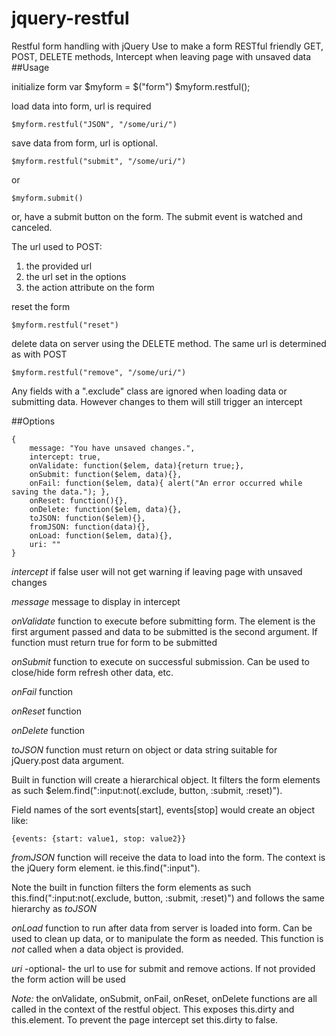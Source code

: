 # jquery-restful
Restful form handling with jQuery
Use to make a form RESTful friendly
GET, POST, DELETE methods,
Intercept when leaving page with unsaved data
##Usage

initialize form
    var $myform = $("form")
    $myform.restful(); 

load data into form, url is required

    $myform.restful("JSON", "/some/uri/") 

save data from form, url is optional.

    $myform.restful("submit", "/some/uri/")

or

    $myform.submit()

or, have a submit button on the form. The submit event is watched and canceled.

The url used to POST:
 1. the provided url
 2. the url set in the options
 3. the action attribute on the form


reset the form

    $myform.restful("reset") 

delete data on server using the DELETE method. The same url is determined as with POST

    $myform.restful("remove", "/some/uri/")

Any fields with a ".exclude" class are ignored when loading data or submitting data. However changes to them will still trigger an intercept

##Options

    {
        message: "You have unsaved changes.",
        intercept: true, 
        onValidate: function($elem, data){return true;},
        onSubmit: function($elem, data){}, 
        onFail: function($elem, data){ alert("An error occurred while saving the data."); },
        onReset: function(){},
        onDelete: function($elem, data){},
        toJSON: function($elem){},
        fromJSON: function(data){},
        onLoad: function($elem, data){},
        uri: ""
    }

*intercept* if false user will not get warning if leaving page with unsaved changes

*message* message to display in intercept

*onValidate* function to execute before submitting form. The element is the first argument passed and data to be submitted is the second argument. If function must return true for form to be submitted

*onSubmit* function to execute on successful submission. Can be used to close/hide form refresh other data, etc.

*onFail* function

*onReset* function

*onDelete* function

*toJSON* function must return on object or data string suitable for jQuery.post data argument. 

Built in function will create a hierarchical object. It filters the form elements as such $elem.find(":input:not(.exclude, button, :submit, :reset)").

Field names of the sort events[start], events[stop] would create an object like:

    {events: {start: value1, stop: value2}}

*fromJSON* function will receive the data to load into the form. The context is the jQuery form element. ie this.find(":input"). 

Note the built in function filters the form elements as such this.find(":input:not(.exclude, button, :submit, :reset)") and follows the same hierarchy as *toJSON*

*onLoad* function to run after data from server is loaded into form. Can be used to clean up data, or to manipulate the form as needed. 
This function is *not* called when a data object is provided.

*uri* -optional- the url to use for submit and remove actions. If not provided the form action will be used

*Note:* the onValidate, onSubmit, onFail, onReset, onDelete functions are all called in the context of the restful object. This exposes this.dirty and this.element. To prevent the page intercept set this.dirty to false.